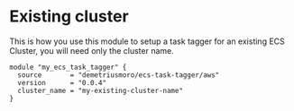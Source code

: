 # Existing cluster

This is how you use this module to setup a task tagger for an existing ECS Cluster, you will need only the cluster name.

```hcl
module "my_ecs_task_tagger" {
  source       = "demetriusmoro/ecs-task-tagger/aws"
  version      = "0.0.4"
  cluster_name = "my-existing-cluster-name"
}
```
